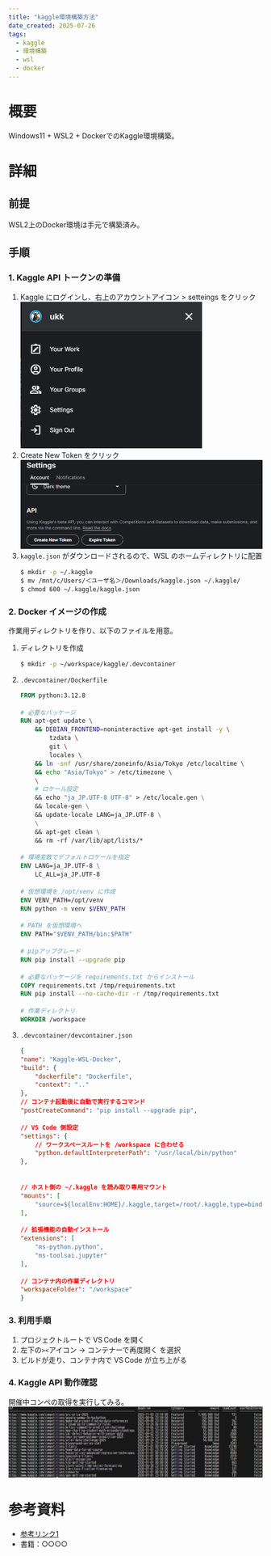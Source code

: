 ```yaml
---
title: "kaggle環境構築方法"
date_created: 2025-07-26
tags:
  - kaggle
  - 環境構築
  - wsl
  - docker
---
```


# 概要

Windows11 + WSL2 + DockerでのKaggle環境構築。  

# 詳細
## 前提
WSL2上のDocker環境は手元で構築済み。  

## 手順
### 1. Kaggle API トークンの準備
1. Kaggle にログインし、右上のアカウントアイコン > setteings をクリック  
    ![setteings](../assets/kaggle/setteings.png)
2. Create New Token をクリック  
    ![create_new_token](../assets/kaggle/create_new_token.png)  
3. `kaggle.json` がダウンロードされるので、WSL のホームディレクトリに配置
    ```bash
    $ mkdir -p ~/.kaggle
    $ mv /mnt/c/Users/＜ユーザ名＞/Downloads/kaggle.json ~/.kaggle/
    $ chmod 600 ~/.kaggle/kaggle.json
    ```

### 2. Docker イメージの作成
作業用ディレクトリを作り、以下のファイルを用意。  
1. ディレクトリを作成
    ```bash
    $ mkdir -p ~/workspace/kaggle/.devcontainer
    ```

2. `.devcontainer/Dockerfile`
    ```dockerfile
    FROM python:3.12.8

    # 必要なパッケージ
    RUN apt-get update \
        && DEBIAN_FRONTEND=noninteractive apt-get install -y \
            tzdata \
            git \
            locales \
        && ln -snf /usr/share/zoneinfo/Asia/Tokyo /etc/localtime \
        && echo "Asia/Tokyo" > /etc/timezone \
        \
        # ロケール設定
        && echo "ja_JP.UTF-8 UTF-8" > /etc/locale.gen \
        && locale-gen \
        && update-locale LANG=ja_JP.UTF-8 \
        \
        && apt-get clean \
        && rm -rf /var/lib/apt/lists/*

    # 環境変数でデフォルトロケールを指定
    ENV LANG=ja_JP.UTF-8 \
        LC_ALL=ja_JP.UTF-8

    # 仮想環境を /opt/venv に作成
    ENV VENV_PATH=/opt/venv
    RUN python -m venv $VENV_PATH

    # PATH を仮想環境へ
    ENV PATH="$VENV_PATH/bin:$PATH"

    # pipアップグレード
    RUN pip install --upgrade pip

    # 必要なパッケージを requirements.txt からインストール
    COPY requirements.txt /tmp/requirements.txt
    RUN pip install --no-cache-dir -r /tmp/requirements.txt

    # 作業ディレクトリ
    WORKDIR /workspace
    ```

3. `.devcontainer/devcontainer.json`
    ```json
    {
    "name": "Kaggle-WSL-Docker",
    "build": {
        "dockerfile": "Dockerfile",
        "context": ".."
    },
    // コンテナ起動後に自動で実行するコマンド
    "postCreateCommand": "pip install --upgrade pip",

    // VS Code 側設定
    "settings": {
        // ワークスペースルートを /workspace に合わせる
        "python.defaultInterpreterPath": "/usr/local/bin/python"
    },


    // ホスト側の ~/.kaggle を読み取り専用マウント
    "mounts": [
        "source=${localEnv:HOME}/.kaggle,target=/root/.kaggle,type=bind,consistency=cached,readonly"
    ],

    // 拡張機能の自動インストール
    "extensions": [
        "ms-python.python",
        "ms-toolsai.jupyter"
    ],

    // コンテナ内の作業ディレクトリ
    "workspaceFolder": "/workspace"
    }
    ```

### 3. 利用手順
1. プロジェクトルートで VS Code を開く
2. 左下の`><`アイコン → コンテナーで再度開く を選択
3. ビルドが走り、コンテナ内で VS Code が立ち上がる

### 4. Kaggle API 動作確認
開催中コンペの取得を実行してみる。  
![kaggle_competitions_list](../assets/kaggle/kaggle_competitions_list.png)

# 参考資料

- [参考リンク1](…)
- 書籍：○○○○